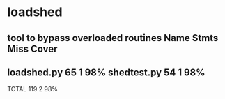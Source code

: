 # loadshed
tool to bypass overloaded routines
Name          Stmts   Miss  Cover
---------------------------------
loadshed.py      65      1    98%
shedtest.py      54      1    98%
---------------------------------
TOTAL           119      2    98%
